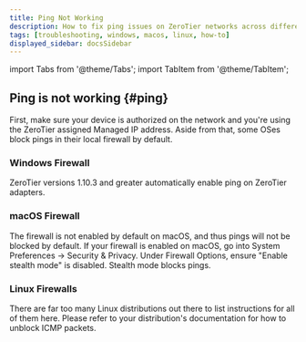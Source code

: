 ```yaml
---
title: Ping Not Working
description: How to fix ping issues on ZeroTier networks across different operating systems
tags: [troubleshooting, windows, macos, linux, how-to]
displayed_sidebar: docsSidebar
---
```


import Tabs from '@theme/Tabs';
import TabItem from '@theme/TabItem';

## Ping is not working {#ping}

First, make sure your device is authorized on the network and you're using the ZeroTier assigned Managed IP address. Aside from that, some OSes block pings in their local firewall by default.

### Windows Firewall

ZeroTier versions 1.10.3 and greater automatically enable ping on ZeroTier adapters.

### macOS Firewall

The firewall is not enabled by default on macOS, and thus pings will not be blocked by default. If your firewall is enabled on macOS, go into System Preferences -> Security & Privacy. Under Firewall Options, ensure "Enable stealth mode" is disabled. Stealth mode blocks pings.

### Linux Firewalls

There are far too many Linux distributions out there to list instructions for all of them here. Please refer to your distribution's documentation for how to unblock ICMP packets.
